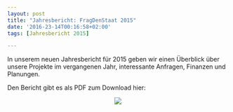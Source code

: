 ```yaml
---
layout: post
title: "Jahresbericht: FragDenStaat 2015"
date: '2016-23-14T00:16:58+02:00'
tags: [Jahresbericht 2015]

---
```


In unserem neuen Jahresbericht für 2015 geben wir einen Überblick über unsere Projekte im vergangenen Jahr, interessante Anfragen, Finanzen und Planungen.

Den Bericht gibt es als PDF zum Download hier:

<center><a href="https://github.com/okfde/blog.fragdenstaat.de/raw/gh-pages/_posts/2016/FragDenStaat-2016.pdf"><img src="https://raw.githubusercontent.com/okfde/blog.fragdenstaat.de/gh-pages/_posts/2016/FragDenStaat-2016.jpg"></a></center>
